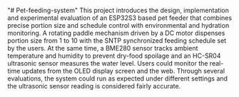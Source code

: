 "# Pet-feeding-system" 
This project introduces the design, implementation and experimental evaluation of an ESP32S3 based pet feeder that combines precise portion size and schedule control with environmental and hydration monitoring. A rotating paddle mechanism driven by a DC motor dispenses portion size from 1 to 10 with the SNTP synchronized feeding schedule set by the users. At the same time, a BME280 sensor tracks ambient temperature and humidity to prevent dry-food spoilage and an HC-SR04 ultrasonic sensor measures the water level. Users could monitor the real-time updates from the OLED display screen and the web. Through several evaluations, the system could run as expected under different settings and the ultrasonic sensor reading is considered fairly accurate.
